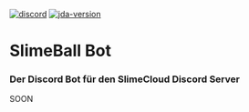 [![discord](https://img.shields.io/discord/1077255218728796192?label=slimecloud&style=plastic)](https://discord.gg/slimecloud)
[![jda-version](https://img.shields.io/badge/JDA--Version-5.0.0--beta.8-blue?style=plastic)](https://github.com/DV8FromTheWorld/JDA/releases/tag/v5.0.0-beta.8)

# SlimeBall Bot
### Der Discord Bot für den SlimeCloud Discord Server

SOON
